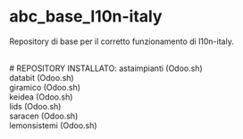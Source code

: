 # abc_base_l10n-italy
Repository di base per il corretto funzionamento di l10n-italy.

<br/>
# REPOSITORY INSTALLATO:
astaimpianti (Odoo.sh) <br/>
databit (Odoo.sh) <br/>
giramico (Odoo.sh) <br/>
keidea (Odoo.sh) <br/>
lids (Odoo.sh) <br/>
saracen (Odoo.sh) <br/>
lemonsistemi (Odoo.sh) <br/>
